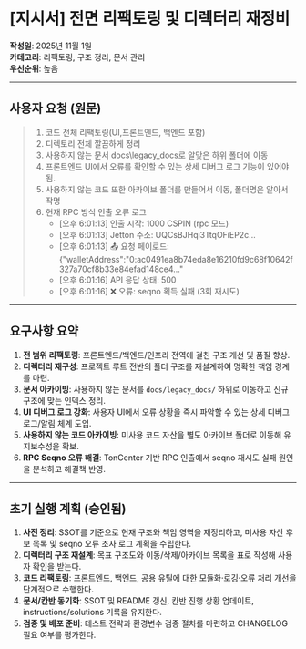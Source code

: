 # [지시서] 전면 리팩토링 및 디렉터리 재정비

**작성일**: 2025년 11월 1일  
**카테고리**: 리팩토링, 구조 정리, 문서 관리  
**우선순위**: 높음

---

## 사용자 요청 (원문)

> 1. 코드 전체 리팩토링(UI,프론트엔드, 백엔드 포함)
> 2. 디렉토리 전체 깔끔하게 정리
> 3. 사용하지 않는 문서 docs\\legacy_docs로 알맞은 하위 폴더에 이동
> 4. 프론트엔드 UI에서 오류를 확인할 수 있는 상세 디버그 로그 기능이 있어야 됨.
> 5. 사용하지 않는 코드 또한 아카이브 폴더를 만들어서 이동, 폴더명은 알아서 작명
> 6. 현재 RPC 방식 인출 오류 로그
>    - [오후 6:01:13] 인출 시작: 1000 CSPIN (rpc 모드)
>    - [오후 6:01:13] Jetton 주소: UQCsBJHqi3TtqOFiEP2c...
>    - [오후 6:01:13] 📤 요청 페이로드: {"walletAddress":"0:ac0491ea8b74eda8e16210fd9c68f10642f327a70cf8b33e84efad148ce4..."
>    - [오후 6:01:16] API 응답 상태: 500
>    - [오후 6:01:16] ❌ 오류: seqno 획득 실패 (3회 재시도)

---

## 요구사항 요약

1. **전 범위 리팩토링**: 프론트엔드/백엔드/인프라 전역에 걸친 구조 개선 및 품질 향상.
2. **디렉터리 재구성**: 프로젝트 루트 전반의 폴더 구조를 재설계하여 명확한 책임 경계를 마련.
3. **문서 아카이빙**: 사용하지 않는 문서를 `docs/legacy_docs/` 하위로 이동하고 신규 구조에 맞는 인덱스 정리.
4. **UI 디버그 로그 강화**: 사용자 UI에서 오류 상황을 즉시 파악할 수 있는 상세 디버그 로그/알림 체계 도입.
5. **사용하지 않는 코드 아카이빙**: 미사용 코드 자산을 별도 아카이브 폴더로 이동해 유지보수성을 확보.
6. **RPC Seqno 오류 해결**: TonCenter 기반 RPC 인출에서 seqno 재시도 실패 원인을 분석하고 해결책 반영.

---

## 초기 실행 계획 (승인됨)

1. **사전 정리**: SSOT를 기준으로 현재 구조와 책임 영역을 재정리하고, 미사용 자산 후보 목록 및 seqno 오류 조사 로그 계획을 수립한다.
2. **디렉터리 구조 재설계**: 목표 구조도와 이동/삭제/아카이브 목록을 표로 작성해 사용자 확인을 받는다.
3. **코드 리팩토링**: 프론트엔드, 백엔드, 공용 유틸에 대한 모듈화·로깅·오류 처리 개선을 단계적으로 수행한다.
4. **문서/칸반 동기화**: SSOT 및 README 갱신, 칸반 진행 상황 업데이트, instructions/solutions 기록을 유지한다.
5. **검증 및 배포 준비**: 테스트 전략과 환경변수 검증 절차를 마련하고 CHANGELOG 필요 여부를 평가한다.
